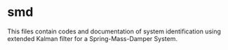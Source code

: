 # smd
This files contain codes and documentation of system identification using extended Kalman filter for a Spring-Mass-Damper System.
